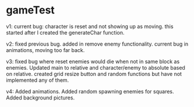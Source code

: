 # gameTest

v1: current bug: character is reset and not showing up as moving. this started after I created the generateChar function.

v2: fixed previous bug.
    added in remove enemy functionality.
    current bug in animations, moving too far back.

v3: fixed bug where reset enemies would die when not in same block as enemies.
    Updated main to relative and character/enemy to absolute based on relative.
    created grid resize button and random functions but have not implemented any of them.

v4: Added animations.
    Added random spawning enemies for squares.
    Added background pictures.